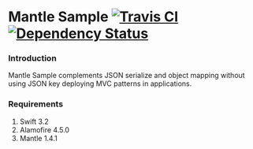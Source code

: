 # Mantle Sample [![Travis CI](https://travis-ci.org/emreozdil/MantleSample.svg?branch=master)](https://travis-ci.org/emreozdil/MantleSample/builds) [![Dependency Status](https://www.versioneye.com/user/projects/59a5c25b6725bd004562728b/badge.svg?style=flat-square)](https://www.versioneye.com/user/projects/59a5c25b6725bd004562728b)

### Introduction

Mantle Sample complements JSON serialize and object mapping without using JSON key deploying MVC patterns in applications.

### Requirements
1. Swift 3.2
2. Alamofire 4.5.0
3. Mantle 1.4.1
